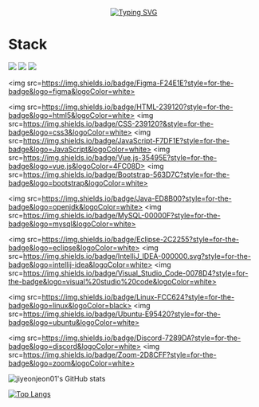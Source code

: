<!--
## Hi there 👋
-->
<div align="center">
  
[![Typing SVG](https://readme-typing-svg.demolab.com?font=Fira+Code&pause=1000&color=FFCCDD&background=5CD0FF00&center=true&vCenter=true&width=435&height=60&lines=Welcome+to+jiyeon's+GitHub)](https://git.io/typing-svg)

</div>

<h1>Stack</h1>
<img src=https://img.shields.io/badge/Notion-%23000000.svg?style=for-the-badge&logo=notion&logoColor=white></img>
<img src=https://img.shields.io/badge/Sourcetree-0052CC?style=for-the-badge&logo=Sourcetree&logoColor=white></img>
<img src=https://img.shields.io/badge/GIT-E44C30?style=for-the-badge&logo=git&logoColor=white></img>

<img src=https://img.shields.io/badge/Figma-F24E1E?style=for-the-badge&logo=figma&logoColor=white></img>

<img src=https://img.shields.io/badge/HTML-239120?style=for-the-badge&logo=html5&logoColor=white></img>
<img src=https://img.shields.io/badge/CSS-239120?&style=for-the-badge&logo=css3&logoColor=white></img>
<img src=https://img.shields.io/badge/JavaScript-F7DF1E?style=for-the-badge&logo=JavaScript&logoColor=white></img>
<img src=https://img.shields.io/badge/Vue.js-35495E?style=for-the-badge&logo=vue.js&logoColor=4FC08D></img>
<img src=https://img.shields.io/badge/Bootstrap-563D7C?style=for-the-badge&logo=bootstrap&logoColor=white></img>

<img src=https://img.shields.io/badge/Java-ED8B00?style=for-the-badge&logo=openjdk&logoColor=white></img>
<img src=https://img.shields.io/badge/MySQL-00000F?style=for-the-badge&logo=mysql&logoColor=white></img>

<img src=https://img.shields.io/badge/Eclipse-2C2255?style=for-the-badge&logo=eclipse&logoColor=white></img>
<img src=https://img.shields.io/badge/IntelliJ_IDEA-000000.svg?style=for-the-badge&logo=intellij-idea&logoColor=white></img>
<img src=https://img.shields.io/badge/Visual_Studio_Code-0078D4?style=for-the-badge&logo=visual%20studio%20code&logoColor=white></img>

<img src=https://img.shields.io/badge/Linux-FCC624?style=for-the-badge&logo=linux&logoColor=black></img>
<img src=https://img.shields.io/badge/Ubuntu-E95420?style=for-the-badge&logo=ubuntu&logoColor=white></img>

<img src=https://img.shields.io/badge/Discord-7289DA?style=for-the-badge&logo=discord&logoColor=white></img>
<img src=https://img.shields.io/badge/Zoom-2D8CFF?style=for-the-badge&logo=zoom&logoColor=white></img>









![jiyeonjeon01's GitHub stats](https://github-readme-stats.vercel.app/api?username=jiyeonjeon01&show_icons=true&theme=omni)

[![Top Langs](https://github-readme-stats.vercel.app/api/top-langs/?username=jiyeonjeon01&theme=omni)](https://github.com/anuraghazra/github-readme-stats)


<!--
**jiyeonjeon01/jiyeonjeon01** is a ✨ _special_ ✨ repository because its `README.md` (this file) appears on your GitHub profile.

Here are some ideas to get you started:

- 🔭 I’m currently working on ...
- 🌱 I’m currently learning ...
- 👯 I’m looking to collaborate on ...
- 🤔 I’m looking for help with ...
- 💬 Ask me about ...
- 📫 How to reach me: ...
- 😄 Pronouns: ...
- ⚡ Fun fact: ...
-->
